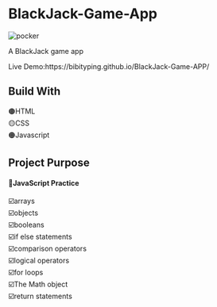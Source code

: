 # BlackJack-Game-App
![pocker](https://user-images.githubusercontent.com/91335480/161246862-8bfff9e6-e25c-42c6-bfd7-97b3ae94dacb.gif)
<p>A BlackJack game app</p>
Live Demo:https://bibityping.github.io/BlackJack-Game-APP/
<h2>Build With</h2>
🟤HTML<br>
🟡CSS<br>
🟠Javascript<br>
<h2>Project Purpose</h2>
<h4>📌JavaScript Practice<br></h4>
☑️arrays<br>
☑️objects<br>
☑️booleans<br>
☑️if else statements<br>
☑️comparison operators<br>
☑️logical operators<br>
☑️for loops<br>
☑️The Math object<br>
☑️return statements<br>


